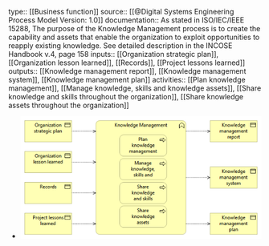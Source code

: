 type:: [[Business function]]
source:: [[@Digital Systems Engineering Process Model Version: 1.0]]
documentation:: As stated in ISO/IEC/IEEE 15288, The purpose of the Knowledge Management process is to create the capability and assets that enable the organization to exploit opportunities to reapply existing knowledge.  See detailed description in the INCOSE Handbook v.4, page 158
inputs:: [[Organization strategic plan]], [[Organization lesson learned]], [[Records]], [[Project lessons learned]]
outputs:: [[Knowledge management report]], [[Knowledge management system]], [[Knowledge management plan]]
activities:: [[Plan knowledge management]], [[Manage knowledge, skills and knowledge assets]], [[Share knowledge and skills throughout the organization]], [[Share knowledge assets throughout the organization]]

- ![image.png](../assets/image_1689412517943_0.png)